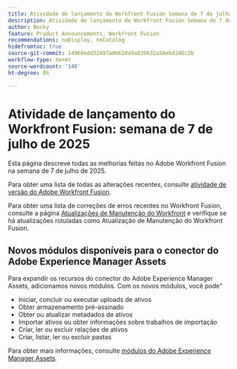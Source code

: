 ```yaml
---
title: Atividade de lançamento do Workfront Fusion Semana de 7 de julho de 2025
description: Atividade de lançamento do Workfront Fusion Semana de 7 de julho de 2025
author: Becky
feature: Product Announcements, Workfront Fusion
recommendations: noDisplay, noCatalog
hidefromtoc: true
source-git-commit: 14960edd32497a06620a9a039632a58ebd246c2b
workflow-type: tm+mt
source-wordcount: '148'
ht-degree: 0%

---
```


# Atividade de lançamento do Workfront Fusion: semana de 7 de julho de 2025

Esta página descreve todas as melhorias feitas no Adobe Workfront Fusion na semana de 7 de julho de 2025.

Para obter uma lista de todas as alterações recentes, consulte [atividade de versão do Adobe Workfront Fusion](/help/workfront-fusion/fusion-product-releases/fusion-release-activity.md).

Para obter uma lista de correções de erros recentes no Workfront Fusion, consulte a página [Atualizações de Manutenção do Workfront](https://experienceleague.adobe.com/en/docs/workfront-known-issues/releases/current-updates) e verifique se há atualizações rotuladas como Atualização de Manutenção do Workfront Fusion.

## Novos módulos disponíveis para o conector do Adobe Experience Manager Assets

Para expandir os recursos do conector do Adobe Experience Manager Assets, adicionamos novos módulos. Com os novos módulos, você pode&quot;

* Iniciar, concluir ou executar uploads de ativos
* Obter armazenamento pré-assinado
* Obter ou atualizar metadados de ativos
* Importar ativos ou obter informações sobre trabalhos de importação
* Criar, ler ou excluir relações de ativos
* Criar, listar, ler ou excluir pastas

Para obter mais informações, consulte [módulos do Adobe Experience Manager Assets](/help/workfront-fusion/references/apps-and-modules/adobe-connectors/aem-assets-modules.md).
